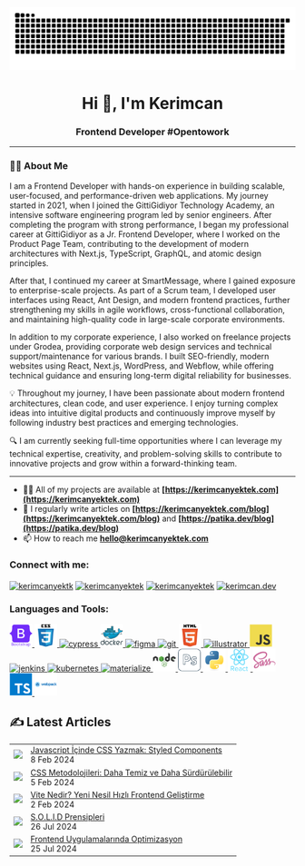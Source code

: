 <div align="center">
  <img src="https://raw.githubusercontent.com/kerimcanyektek/kerimcanyektek/beee2640b40803ef4e9f3ea0bd29aaed5eff0634/github-contribution-grid-snake.svg" alt="contribution snake">
</div>

<h1 align="center">Hi 👋, I'm Kerimcan</h1>
<h3 align="center">Frontend Developer #Opentowork</h3>

---

### 👨‍💻 About Me

I am a Frontend Developer with hands-on experience in building scalable, user-focused, and performance-driven web applications. My journey started in 2021, when I joined the GittiGidiyor Technology Academy, an intensive software engineering program led by senior engineers. After completing the program with strong performance, I began my professional career at GittiGidiyor as a Jr. Frontend Developer, where I worked on the Product Page Team, contributing to the development of modern architectures with Next.js, TypeScript, GraphQL, and atomic design principles.

After that, I continued my career at SmartMessage, where I gained exposure to enterprise-scale projects. As part of a Scrum team, I developed user interfaces using React, Ant Design, and modern frontend practices, further strengthening my skills in agile workflows, cross-functional collaboration, and maintaining high-quality code in large-scale corporate environments.

In addition to my corporate experience, I also worked on freelance projects under Grodea, providing corporate web design services and technical support/maintenance for various brands. I built SEO-friendly, modern websites using React, Next.js, WordPress, and Webflow, while offering technical guidance and ensuring long-term digital reliability for businesses.

💡 Throughout my journey, I have been passionate about modern frontend architectures, clean code, and user experience. I enjoy turning complex ideas into intuitive digital products and continuously improve myself by following industry best practices and emerging technologies.

🔍 I am currently seeking full-time opportunities where I can leverage my technical expertise, creativity, and problem-solving skills to contribute to innovative projects and grow within a forward-thinking team.

---

* 👨‍💻 All of my projects are available at **[https://kerimcanyektek.com](https://kerimcanyektek.com)**
* 📝 I regularly write articles on **[https://kerimcanyektek.com/blog](https://kerimcanyektek.com/blog)** and **[https://patika.dev/blog](https://patika.dev/blog)**
* 📫 How to reach me **hello@kerimcanyektek.com**

<h3 align="left">Connect with me:</h3>
<p align="left">
<a href="https://twitter.com/kerimcanyektk" target="blank"><img align="center" src="https://raw.githubusercontent.com/rahuldkjain/github-profile-readme-generator/master/src/images/icons/Social/twitter.svg" alt="kerimcanyektk" height="30" width="40" /></a>
<a href="https://linkedin.com/in/kerimcanyektek" target="blank"><img align="center" src="https://raw.githubusercontent.com/rahuldkjain/github-profile-readme-generator/master/src/images/icons/Social/linked-in-alt.svg" alt="kerimcanyektek" height="30" width="40" /></a>
<a href="https://fb.com/kerimcanyektek" target="blank"><img align="center" src="https://raw.githubusercontent.com/rahuldkjain/github-profile-readme-generator/master/src/images/icons/Social/facebook.svg" alt="kerimcanyektek" height="30" width="40" /></a>
<a href="https://instagram.com/kerimcan.dev" target="blank"><img align="center" src="https://raw.githubusercontent.com/rahuldkjain/github-profile-readme-generator/master/src/images/icons/Social/instagram.svg" alt="kerimcan.dev" height="30" width="40" /></a>
</p>

<h3 align="left">Languages and Tools:</h3>
<p align="left"> <a href="https://getbootstrap.com" target="_blank" rel="noreferrer"> <img src="https://raw.githubusercontent.com/devicons/devicon/master/icons/bootstrap/bootstrap-plain-wordmark.svg" alt="bootstrap" width="40" height="40"/> </a> <a href="https://www.w3schools.com/css/" target="_blank" rel="noreferrer"> <img src="https://raw.githubusercontent.com/devicons/devicon/master/icons/css3/css3-original-wordmark.svg" alt="css3" width="40" height="40"/> </a> <a href="https://www.cypress.io" target="_blank" rel="noreferrer"> <img src="https://raw.githubusercontent.com/simple-icons/simple-icons/6e46ec1fc23b60c8fd0d2f2ff46db82e16dbd75f/icons/cypress.svg" alt="cypress" width="40" height="40"/> </a> <a href="https://www.docker.com/" target="_blank" rel="noreferrer"> <img src="https://raw.githubusercontent.com/devicons/devicon/master/icons/docker/docker-original-wordmark.svg" alt="docker" width="40" height="40"/> </a> <a href="https://www.figma.com/" target="_blank" rel="noreferrer"> <img src="https://www.vectorlogo.zone/logos/figma/figma-icon.svg" alt="figma" width="40" height="40"/> </a> <a href="https://git-scm.com/" target="_blank" rel="noreferrer"> <img src="https://www.vectorlogo.zone/logos/git-scm/git-scm-icon.svg" alt="git" width="40" height="40"/> </a> <a href="https://www.w3.org/html/" target="_blank" rel="noreferrer"> <img src="https://raw.githubusercontent.com/devicons/devicon/master/icons/html5/html5-original-wordmark.svg" alt="html5" width="40" height="40"/> </a> <a href="https://www.adobe.com/in/products/illustrator.html" target="_blank" rel="noreferrer"> <img src="https://www.vectorlogo.zone/logos/adobe_illustrator/adobe_illustrator-icon.svg" alt="illustrator" width="40" height="40"/> </a> <a href="https://developer.mozilla.org/en-US/docs/Web/JavaScript" target="_blank" rel="noreferrer"> <img src="https://raw.githubusercontent.com/devicons/devicon/master/icons/javascript/javascript-original.svg" alt="javascript" width="40" height="40"/> </a> <a href="https://www.jenkins.io" target="_blank" rel="noreferrer"> <img src="https://www.vectorlogo.zone/logos/jenkins/jenkins-icon.svg" alt="jenkins" width="40" height="40"/> </a> <a href="https://kubernetes.io" target="_blank" rel="noreferrer"> <img src="https://www.vectorlogo.zone/logos/kubernetes/kubernetes-icon.svg" alt="kubernetes" width="40" height="40"/> </a> <a href="https://materializecss.com/" target="_blank" rel="noreferrer"> <img src="https://raw.githubusercontent.com/prplx/svg-logos/5585531d45d294869c4eaab4d7cf2e9c167710a9/svg/materialize.svg" alt="materialize" width="40" height="40"/> </a> <a href="https://nodejs.org" target="_blank" rel="noreferrer"> <img src="https://raw.githubusercontent.com/devicons/devicon/master/icons/nodejs/nodejs-original-wordmark.svg" alt="nodejs" width="40" height="40"/> </a> <a href="https://www.photoshop.com/en" target="_blank" rel="noreferrer"> <img src="https://raw.githubusercontent.com/devicons/devicon/master/icons/photoshop/photoshop-line.svg" alt="photoshop" width="40" height="40"/> </a> <a href="https://www.python.org" target="_blank" rel="noreferrer"> <img src="https://raw.githubusercontent.com/devicons/devicon/master/icons/python/python-original.svg" alt="python" width="40" height="40"/> </a> <a href="https://reactjs.org/" target="_blank" rel="noreferrer"> <img src="https://raw.githubusercontent.com/devicons/devicon/master/icons/react/react-original-wordmark.svg" alt="react" width="40" height="40"/> </a> <a href="https://sass-lang.com" target="_blank" rel="noreferrer"> <img src="https://raw.githubusercontent.com/devicons/devicon/master/icons/sass/sass-original.svg" alt="sass" width="40" height="40"/> </a> <a href="https://www.typescriptlang.org/" target="_blank" rel="noreferrer"> <img src="https://raw.githubusercontent.com/devicons/devicon/master/icons/typescript/typescript-original.svg" alt="typescript" width="40" height="40"/> </a> <a href="https://webpack.js.org" target="_blank" rel="noreferrer"> <img src="https://raw.githubusercontent.com/devicons/devicon/d00d0969292a6569d45b06d3f350f463a0107b0d/icons/webpack/webpack-original-wordmark.svg" alt="webpack" width="40" height="40"/> </a> </p>

## ✍️ Latest Articles

<table>
<tbody>
<tr><td><a href="https://www.kerokod.com/javascript-icinde-css-yazmak-styled-components/"><img width="140px" src="https://kerimcanyektek.com/blog-images/1.svg"></a></td>
<td><a href="https://www.kerokod.com/javascript-icinde-css-yazmak-styled-components/">Javascript İçinde CSS Yazmak: Styled Components</a><br/>8 Feb 2024</td></tr>
<tr><td><a href="https://www.kerokod.com/css-metodolojileri-daha-temiz-ve-daha-surdurulebilir/"><img width="140px" src="https://kerimcanyektek.com/blog-images/2.svg"></a></td>
<td><a href="https://www.kerokod.com/css-metodolojileri-daha-temiz-ve-daha-surdurulebilir/">CSS Metodolojileri: Daha Temiz ve Daha Sürdürülebilir</a><br/>5 Feb 2024</td></tr>
<tr><td><a href="https://www.kerokod.com/vite-nedir-yeni-nesil-hizli-frontend-gelistirme/"><img width="140px" src="https://kerimcanyektek.com/blog-images/4.svg"></a></td>
<td><a href="https://www.kerokod.com/vite-nedir-yeni-nesil-hizli-frontend-gelistirme/">Vite Nedir? Yeni Nesil Hızlı Frontend Geliştirme</a><br/>2 Feb 2024</td></tr>
<tr><td><a href="https://www.patika.dev/blog/solid-prensipleri-nedir"><img width="140px" src="https://kerimcanyektek.com/blog-images/8.svg"></a></td>
<td><a href="https://www.patika.dev/blog/solid-prensipleri-nedir">S.O.L.I.D Prensipleri</a><br/>26 Jul 2024</td></tr>
<tr><td><a href="https://www.patika.dev/blog/frontend-uygulamalarinda-optimizasyon-ipuclari"><img width="140px" src="https://kerimcanyektek.com/blog-images/12.svg"></a></td>
<td><a href="https://www.patika.dev/blog/frontend-uygulamalarinda-optimizasyon-ipuclari">Frontend Uygulamalarında Optimizasyon</a><br/>25 Jul 2024</td></tr>
</tbody>
</table>
